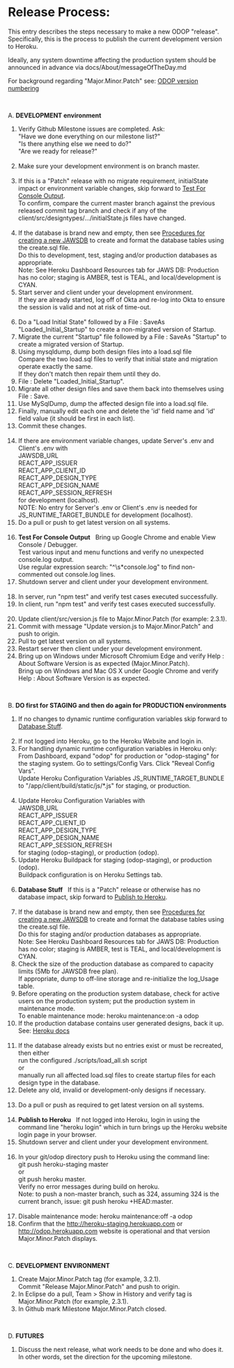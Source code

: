 # Release Process:

This entry describes the steps necessary to make a new ODOP "release".
Specifically, this is the process to publish the current development version to Heroku.

Ideally, any system downtime affecting the production system should be announced in advance via docs/About/messageOfTheDay.md 

For background regarding "Major.Minor.Patch" see: [ODOP version numbering](../design/VersionNumbers)   

&nbsp;

A. **DEVELOPMENT environment**  

1. Verify Github Milestone issues are completed.  Ask:   
   "Have we done everything on our milestone list?"   
   "Is there anything else we need to do?"   
   "Are we ready for release?"   
&nbsp;
1. Make sure your development environment is on branch master.   
&nbsp;   
1. If this is a "Patch" release with no migrate requirement, initialState impact or environment variable changes,
skip forward to [Test For Console Output](release#test4consoleoutput).   
To confirm, 
compare the current master branch against the previous released commit tag branch and check if any of the client/src/designtypes/.../initialState.js files have changed.   
&nbsp;   
1. If the database is brand new and empty, then see [Procedures for creating a new JAWSDB](NewDB) 
to create and format the database tables using the create.sql file.   
   Do this to development, test, staging and/or production databases as appropriate.   
   Note: See Heroku Dashboard Resources tab for JAWS DB: Production has no color; staging is AMBER, test is TEAL, and local/development is CYAN.   
1. Start server and client under your development environment.   
   If they are already started, log off of Okta and re-log into Okta to ensure the session is valid and not at risk of time-out.   
&nbsp;   
1. Do a "Load Initial State" followed by a File : SaveAs "Loaded\_Initial\_Startup" to create a non-migrated version of Startup.   
1. Migrate the current "Startup" file followed by a File : SaveAs "Startup" to create a migrated version of Startup.   
1. Using mysqldump, dump both design files into a load.sql file   
   Compare the two load.sql files to verify that initial state and migration operate exactly the same.   
   If they don't match then repair them until they do.
&nbsp;   
1. File : Delete "Loaded\_Initial\_Startup".   
1. Migrate all other design files and save them back into themselves using File : Save.   
1. Use MySqlDump, dump the affected design file into a load.sql file.   
1. Finally, manually edit each one and delete the 'id' field name and 'id' field value (it should be first in each list).   
1. Commit these changes.   
&nbsp;
1. If there are environment variable changes, update Server's .env and Client's .env with   
   JAWSDB\_URL   
   REACT\_APP\_ISSUER   
   REACT\_APP\_CLIENT\_ID   
   REACT\_APP\_DESIGN\_TYPE   
   REACT\_APP\_DESIGN\_NAME   
   REACT\_APP\_SESSION\_REFRESH   
   for development (localhost).  
   NOTE: No entry for Server's .env or Client's .env is needed for JS\_RUNTIME\_TARGET\_BUNDLE for development (localhost).   
1. Do a pull or push to get latest version on all systems.   
<a id="test4consoleoutput"></a>
&nbsp;
1. **Test For Console Output** &nbsp; Bring up Google Chrome and enable View Console / Debugger.   
   Test various input and menu functions and verify no unexpected console.log output.  
   Use regular expression search: "^\s*console.log" to find non-commented out console.log lines.   
1. Shutdown server and client under your development environment.  
&nbsp;   
1. In server, run "npm test" and verify test cases executed successfully. 
1. In client, run "npm test" and verify test cases executed successfully.   
&nbsp;   
1. Update client/src/version.js file to Major.Minor.Patch (for example: 2.3.1). 
1. Commit with message "Update version.js to Major.Minor.Patch" and push to origin. 
1. Pull to get latest version on all systems. 
1. Restart server then client under your development environment.
1. Bring up on Windows under Microsoft Chromium Edge and verify Help : About Software Version is as expected (Major.Minor.Patch).   
   Bring up on Windows and Mac OS X under Google Chrome and verify Help : About Software Version is as expected.

&nbsp;   

B. **DO first for STAGING and then do again for PRODUCTION environments**
1. If no changes to dynamic runtime configuration variables skip forward to [Database Stuff](release#databaseStuff).   
&nbsp;   
1. If not logged into Heroku, go to the Heroku Website and login in.   
1. For handling dynamic runtime configuration variables in Heroku only:   
   From Dashboard, expand "odop" for production or "odop-staging" for the staging system. Go to settings/Config Vars. Click "Reveal Config Vars".   
   Update Heroku Configuration Variables JS\_RUNTIME\_TARGET\_BUNDLE to "/app/client/build/static/js/*.js" for staging, or production.   
&nbsp;   
1. Update Heroku Configuration Variables with   
   JAWSDB\_URL   
   REACT\_APP\_ISSUER   
   REACT\_APP\_CLIENT\_ID    
   REACT\_APP\_DESIGN\_TYPE   
   REACT\_APP\_DESIGN\_NAME   
   REACT\_APP\_SESSION\_REFRESH   
   for staging (odop-staging), or production (odop).   
1. Update Heroku Buildpack for staging (odop-staging), or production (odop).   
   Buildpack configuration is on Heroku Settings tab.   
<a id="databaseStuff"></a> 
&nbsp; 
1. **Database Stuff** &nbsp; If this is a "Patch" release or otherwise has no database impact, skip forward to [Publish to Heroku](release#publish2Heroku).   
&nbsp;   
1. If the database is brand new and empty, then see [Procedures for creating a new JAWSDB](NewDB) 
to create and format the database tables using the create.sql file.   
   Do this for staging and/or production databases as appropriate.   
   Note: See Heroku Dashboard Resources tab for JAWS DB: Production has no color; staging is AMBER, test is TEAL, and local/development is CYAN.   
1. Check the size of the production database as compared to capacity limits (5Mb for JAWSDB free plan).   
   If appropriate, dump to off-line storage and re-initialize the log_Usage table.
&nbsp;   
1. Before operating on the production system database, check for active users on the production system; put the production system in maintenance mode.   
   To enable maintenance mode:  heroku maintenance:on -a odop
1. If the production database contains user generated designs, back it up.
   See: [Heroku docs](https://devcenter.heroku.com/articles/jawsdb#database-backups)   
&nbsp;   
1. If the database already exists but no entries exist or must be recreated, then either   
   run the configured ./scripts/load_all.sh script   
   or   
   manually run all affected load.sql files to create startup files for each design type in the database.   
1. Delete any old, invalid or development-only designs if necessary.  
&nbsp;   
1. Do a pull or push as required to get latest version on all systems.   
<a id="publish2Heroku"></a> 
&nbsp; 
1. **Publish to Heroku** &nbsp; If not logged into Heroku, login in using the command line "heroku login" which in turn brings up the Heroku website login page in your browser.   
1. Shutdown server and client under your development environment.  
&nbsp;   
1. In your git/odop directory push to Heroku using the command line:   
   git push heroku-staging master   
   or   
   git push heroku master.   
   Verify no error messages during build on heroku.   
   Note: to push a non-master branch, such as 324, assuming 324 is the current branch, issue: 
   git push heroku +HEAD:master.  
&nbsp;   
1. Disable maintenance mode:  heroku maintenance:off -a odop
1. Confirm that the http://heroku-staging.herokuapp.com or http://odop.herokuapp.com website is operational and that version Major.Minor.Patch displays.  

&nbsp;   

C. **DEVELOPMENT ENVIRONMENT**
1. Create Major.Minor.Patch tag (for example, 3.2.1).   
   Commit "Release Major.Minor.Patch" and push to origin.
1. In Eclipse do a pull, Team > Show in History and verify tag is Major.Minor.Patch (for example, 2.3.1).
1. In Github mark Milestone Major.Minor.Patch closed.  

&nbsp;   

D. **FUTURES**
1. Discuss the next release, what work needs to be done and who does it.   
   In other words, set the direction for the upcoming milestone.   


